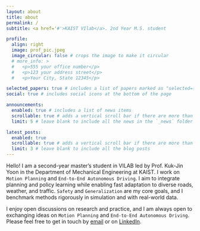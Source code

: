 ```yaml
---
layout: about
title: about
permalink: /
subtitle: <a href='#'>KAIST VIlab</a>. 2nd Year M.S. student

profile:
  align: right
  image: prof_pic.jpeg
  image_circular: false # crops the image to make it circular
  # more_info: >
  #   <p>555 your office number</p>
  #   <p>123 your address street</p>
  #   <p>Your City, State 12345</p>

selected_papers: true # includes a list of papers marked as "selected={true}"
social: true # includes social icons at the bottom of the page

announcements:
  enabled: true # includes a list of news items
  scrollable: true # adds a vertical scroll bar if there are more than 3 news items
  limit: 5 # leave blank to include all the news in the `_news` folder

latest_posts:
  enabled: true
  scrollable: true # adds a vertical scroll bar if there are more than 3 new posts items
  limit: 3 # leave blank to include all the blog posts
---
```


Hello! I am a second-year master’s student in VILAB led by Prof. Kuk-Jin Yoon in the Department of Mechanical Engineering at KAIST. I work on `Motion Planning` and `End-to-End Autonomous Driving`. I aim to integrate planning and policy learning while enabling fast adaptation to diverse roads, weather, and traffic. `Safety` and `Generalization` are my core goals, and I benchmark methods rigorously in simulation and with real-world data.

I enjoy open discussions on research and practice, and I am always open to exchanging ideas on `Motion Planning` and `End-to-End Autonomous Driving`. Please feel free to get in touch by [email](mailto:dlrldnjs@kaist.ac.kr) or on [LinkedIn](www.linkedin.com/in/giwon-lee-515911336).

<!-- Write your biography here. Tell the world about yourself. Link to your favorite [subreddit](http://reddit.com). You can put a picture in, too. The code is already in, just name your picture `prof_pic.jpg` and put it in the `img/` folder.

Put your address / P.O. box / other info right below your picture. You can also disable any of these elements by editing `profile` property of the YAML header of your `_pages/about.md`. Edit `_bibliography/papers.bib` and Jekyll will render your [publications page](/al-folio/publications/) automatically.

Link to your social media connections, too. This theme is set up to use [Font Awesome icons](https://fontawesome.com/) and [Academicons](https://jpswalsh.github.io/academicons/), like the ones below. Add your Facebook, Twitter, LinkedIn, Google Scholar, or just disable all of them. -->
